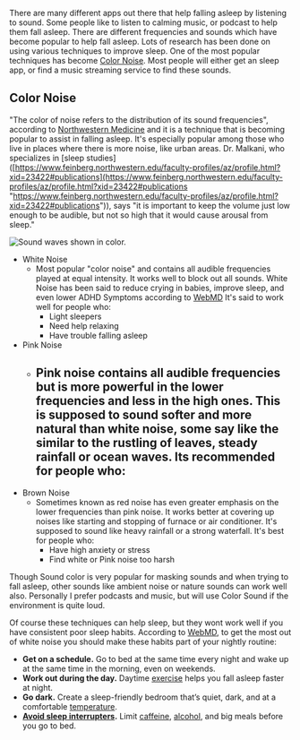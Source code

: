 There are many different apps out there that help falling asleep by listening to sound.  Some people like to listen to calming music, or podcast to help them fall asleep.  There are different frequencies and sounds which have become popular to help fall asleep.  Lots of research has been done on using various techniques to improve sleep.  One of the most popular techniques has become [Color Noise](https://www.nm.org/healthbeat/healthy-tips/what-noise-color-is-best-for-sleep).  Most people will either get an sleep app, or find a music streaming service to find these sounds.
## Color Noise
"The color of noise refers to the distribution of its sound frequencies", according to [Northwestern Medicine](https://www.nm.org/healthbeat/healthy-tips/what-noise-color-is-best-for-sleep) and it is a technique that is becoming popular to assist in falling asleep.  It's especially popular among those who live in places where there is more noise, like urban areas.  Dr. Malkani, who specializes in [sleep studies]([https://www.feinberg.northwestern.edu/faculty-profiles/az/profile.html?xid=23422#publications](https://www.feinberg.northwestern.edu/faculty-profiles/az/profile.html?xid=23422#publications "https://www.feinberg.northwestern.edu/faculty-profiles/az/profile.html?xid=23422#publications")), says "it is important to keep the volume just low enough to be audible, but not so high that it would cause arousal from sleep."

![Sound waves shown in color.](https://www.nm.org/-/media/northwestern/healthbeat/images/healthy-tips/what-noise-color-sleep_pv.jpg?la=en&h=450&w=800&hash=086B017E8A6C8FB810AC9B78D5D730DA)
- White Noise
	- Most popular "color noise" and contains all audible frequencies played at equal intensity.  It works well to block out all sounds.  White Noise has been said to reduce crying in babies, improve sleep, and even lower ADHD Symptoms according to [WebMD](https://www.webmd.com/sleep-disorders/pink-noise-sleep) It's said to work well for people who:
		- Light sleepers
		- Need help relaxing
		- Have trouble falling asleep
- Pink Noise
	- Pink noise contains all audible frequencies but is more powerful in the lower frequencies and less in the high ones.  This is supposed to sound softer and more natural than white noise, some say like the similar to the rustling of leaves, steady rainfall or ocean waves.  Its recommended for people who:
		- 
- Brown Noise
	- Sometimes known as red noise has even greater emphasis on the lower frequencies than pink noise.  It works better at covering up noises like starting and stopping of furnace or air conditioner.  It's supposed to sound like heavy rainfall or a strong waterfall. It's best for people who:
		- Have high anxiety or stress
		- Find white or Pink noise too harsh

Though Sound color is very popular for masking sounds and when trying to fall asleep, other sounds like ambient noise or nature sounds can work well also.  Personally I prefer podcasts and music, but will use Color Sound if the environment is quite loud.  

Of course these techniques can help sleep, but they wont work well if you have consistent poor sleep habits.  According to [WebMD](https://www.webmd.com/sleep-disorders/features/magnesium-glycinate-sleep), to get the most out of white noise you should make these habits part of your nightly routine:
- **Get on a schedule.** Go to bed at the same time every night and wake up at the same time in the morning, even on weekends.
- **Work out during the day.** Daytime [exercise](https://www.webmd.com/depression/exercise-depression) helps you fall asleep faster at night.
- **Go dark.** Create a sleep-friendly bedroom that’s quiet, dark, and at a comfortable [temperature](https://www.webmd.com/first-aid/normal-body-temperature).
- **[Avoid sleep interrupters](<Sleep Interupters.md>).** Limit [caffeine](https://www.webmd.com/vitamins/ai/ingredientmono-979/caffeine), [alcohol](https://www.webmd.com/mental-health/addiction/alcohol-withdrawal-symptoms-treatments), and big meals before you go to bed.